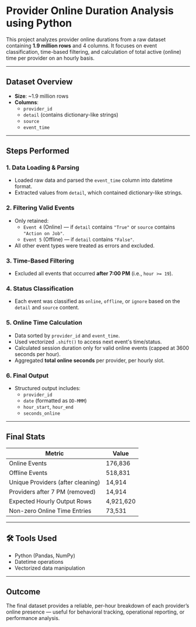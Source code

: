 #  Provider Online Duration Analysis using Python

This project analyzes provider online durations from a raw dataset containing **1.9 million rows** and 4 columns. It focuses on event classification, time-based filtering, and calculation of total active (online) time per provider on an hourly basis.

---

## Dataset Overview

- **Size**: ~1.9 million rows
- **Columns**:
  - `provider_id`
  - `detail` (contains dictionary-like strings)
  - `source`
  - `event_time`

---

##  Steps Performed

### 1. **Data Loading & Parsing**
- Loaded raw data and parsed the `event_time` column into datetime format.
- Extracted values from `detail`, which contained dictionary-like strings.

### 2. **Filtering Valid Events**
- Only retained:
  - `Event 4` (Online) — if `detail` contains `"True"` or `source` contains `"Action on Job"`.
  - `Event 5` (Offline) — if `detail` contains `"False"`.
- All other event types were treated as errors and excluded.

### 3. **Time-Based Filtering**
- Excluded all events that occurred **after 7:00 PM** (i.e., `hour >= 19`).

### 4. **Status Classification**
- Each event was classified as `online`, `offline`, or `ignore` based on the `detail` and `source` content.

### 5. **Online Time Calculation**
- Data sorted by `provider_id` and `event_time`.
- Used vectorized `.shift()` to access next event's time/status.
- Calculated session duration only for valid online events (capped at 3600 seconds per hour).
- Aggregated **total online seconds** per provider, per hourly slot.

### 6. **Final Output**
- Structured output includes:
  - `provider_id`
  - `date` (formatted as `DD-MMM`)
  - `hour_start`, `hour_end`
  - `seconds_online`

---

##  Final Stats

| Metric                                 | Value        |
|----------------------------------------|--------------|
| Online Events                          | 176,836      |
| Offline Events                         | 518,831      |
| Unique Providers (after cleaning)      | 14,914       |
| Providers after 7 PM (removed)         | 14,914       |
| Expected Hourly Output Rows            | 4,921,620    |
| Non-zero Online Time Entries           | 73,531       |

---

## 🛠 Tools Used

- Python (Pandas, NumPy)
- Datetime operations
- Vectorized data manipulation

---

##  Outcome

The final dataset provides a reliable, per-hour breakdown of each provider’s online presence — useful for behavioral tracking, operational reporting, or performance analysis.
